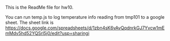 This is the ReadMe file for hw10.

You can run temp.js to log temperature info reading from tmp101  to a google sheet. The sheet link is https://docs.google.com/spreadsheets/d/1zbn4sK6vAvQqdnrkGJ7Yvcw1mEmMdv5hd52YQSrl5j0/edit?usp=sharingi
